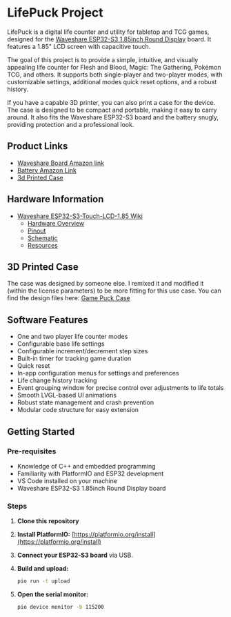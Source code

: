 # LifePuck Project

LifePuck is a digital life counter and utility for tabletop and TCG games, designed for the [Waveshare ESP32-S3 1.85inch Round Display](https://www.waveshare.com/esp32-s3-touch-lcd-1.85.htm) board. It features a 1.85" LCD screen with capacitive touch.

The goal of this project is to provide a simple, intuitive, and visually appealing life counter for Flesh and Blood, Magic: The Gathering, Pokémon TCG, and others. It supports both single-player and two-player modes, with customizable settings, additional modes quick reset options, and a robust history.

If you have a capable 3D printer, you can also print a case for the device. The case is designed to be compact and portable, making it easy to carry around. It also fits the Waveshare ESP32-S3 board and the battery snugly, providing protection and a professional look.

## Product Links

- [Waveshare Board Amazon link](https://a.co/d/g4B9fnk)
- [Battery Amazon Link](https://a.co/d/2o6Rkg9)
- [3d Printed Case](https://makerworld.com/en/models/1635526-game-puck#profileId-1727766)

## Hardware Information

- [Waveshare ESP32-S3-Touch-LCD-1.85 Wiki](https://www.waveshare.com/wiki/ESP32-S3-Touch-LCD-1.85)
  - [Hardware Overview](https://www.waveshare.com/wiki/ESP32-S3-Touch-LCD-1.85#Hardware_Overview)
  - [Pinout](https://www.waveshare.com/wiki/ESP32-S3-Touch-LCD-1.85#Pinout)
  - [Schematic](https://www.waveshare.com/wiki/ESP32-S3-Touch-LCD-1.85#Schematic)
  - [Resources](https://www.waveshare.com/wiki/ESP32-S3-Touch-LCD-1.85#Resources)

## 3D Printed Case

The case was designed by someone else. I remixed it and modified it (within the license parameters) to be more fitting for this use case. You can find the design files here: [Game Puck Case](https://makerworld.com/en/models/1635526-game-puck#profileId-1727766)

## Software Features

- One and two player life counter modes
- Configurable base life settings
- Configurable increment/decrement step sizes
- Built-in timer for tracking game duration
- Quick reset
- In-app configuration menus for settings and preferences
- Life change history tracking
- Event grouping window for precise control over adjustments to life totals
- Smooth LVGL-based UI animations
- Robust state management and crash prevention
- Modular code structure for easy extension

## Getting Started

### Pre-requisites

- Knowledge of C++ and embedded programming
- Familiarity with PlatformIO and ESP32 development
- VS Code installed on your machine
- Waveshare ESP32-S3 1.85inch Round Display board

### Steps

1. **Clone this repository**
1. **Install PlatformIO:** [https://platformio.org/install](https://platformio.org/install)
1. **Connect your ESP32-S3 board** via USB.
1. **Build and upload:**

   ```sh
   pio run -t upload
   ```

1. **Open the serial monitor:**

   ```sh
   pio device monitor -b 115200
   ```
